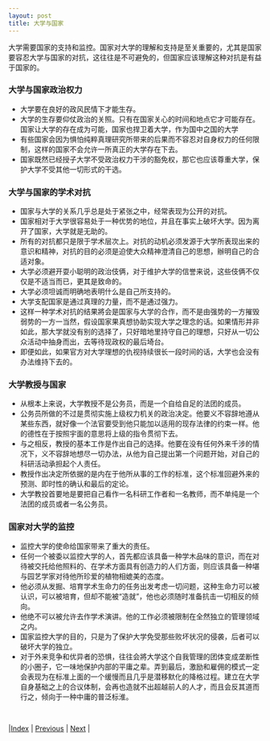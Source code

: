 ```yaml
---
layout: post
title: 大学与国家
---
```


大学需要国家的支持和监控。国家对大学的理解和支持是至关重要的，尤其是国家要容忍大学与国家的对抗，这往往是不可避免的，但国家应该理解这种对抗是有益于国家的。

### 大学与国家政治权力
- 大学要在良好的政风民情下才能生存。
- 大学的生存要仰仗政治的关照。只有在国家关心的时间和地点它才可能存在。国家让大学的存在成为可能，国家也捍卫着大学，作为国中之国的大学
- 有些国家会因为惧怕纯粹真理研究所带来的后果而不容忍对自身权力的任何限制，这样的国家不会允许一所真正的大学存在下去。
- 国家既然已经授子大学不受政治权力干涉的豁免权，那它也应该尊重大学，保护大学不受其他一切形式的干选。

### 大学与国家的学术对抗
- 国家与大学的关系几乎总是处于紧张之中，经常表现为公开的对抗。
- 国家相对于大学很容易处于一种优势的地位，并且在事实上破坏大学。因为离开了国家，大学就是无助的。
- 所有的对抗都只是限于学术层次上。对抗的动机必须发源于大学所表现出来的意识和精神，对抗的目的必须是迫使大众精神澄清自己的思想，辦明自己的合适对象。
- 大学必须避开耍小聪明的政治伎俩，对于维护大学的信誉来说，这些伎俩不仅仅是不适当而已，更其是致命的。
- 大学必须坦诚而明确地表明什么是自己所支持的。
- 大学支配国家是通过真理的力量，而不是通过强力。
- 这样一种学术对抗的结果將会是国家与大学的合作，而不是由强势的一方摧毁弱势的一方一当然，假设国家果真想协助实现大学之理念的话。如果情形并非如此，那大学就没有别的选择了，只好暗地里持守自己的理想，只好从一切公众活动中抽身而出，去等待现政权的最后埼台。
- 即便如此，如果官方对大学理想的仇视持续很长一段时间的话，大学也会没有办法维持下去的。

### 大学教授与国家
- 从根本上来说，大学教授不是公务员，而是一个自给自足的法团的成员。
- 公务员所做的不过是贯彻实施上级权力机关的政治决定。他要义不容辞地遵从某些东西，就好像一个法官要受到他只能加以适用的现存法律的约束一样。他的德性在于按照宇面的意思将上级的指令贯彻下去。
- 与之相反，教授的基本工作是作出自己的选择。他要在没有任何外来千涉的情况下，义不容辞地想尽一切办法，从他为自己提出第一个问题开始，对自己的科研活动承担起个人责任。
- 教授作出决定所依据的是内在于他所从事的工作的标准，这个标准回避外来的预测、即时性的确认和最后的定论。
- 大学教投首要地是要把自己看作一名科研工作者和一名教师，而不单纯是一个法团的成员或者一名公务员。

### 国家对大学的监控
- 监控大学的使命给国家带来了重大的责任。
- 任何一个被委以监控大学的人，首先都应该具备一种学木品味的意识，而在对待被交托给他照料的、在学术方面具有创造力的人们方面，则应该具备一种堪与园艺学家对待他所珍爱的植物相媲美的态度。
- 他必须从发掘、培育学术生命力的任务出发考虑一切问题，这种生命力可以被认识，可以被培育，但却不能被“造就”，他也必须随时准备抗击一切相反的倾向。
- 他绝不可以被允许去作学术演讲。他的工作必须被限制在全然独立的管理领域之内。
- 国家监控大学的目的，只是为了保护大学免受那些败坏状况的侵袭，后者可以破坏大学的独立。
- 对于外来竞争和优异者的恐惧，往往会將大学这个自我管理的团体变成垄断性的小圈子，它一味地保护内部的平庸之辈。弄到最后，激励和雇佣的模式一定会表现为在标准上面的一个缓慢而且几乎是潜移默化的降格过程。建立在大学自身基础之上的合议体制，会再也造就不出超越前人的人才，而且会反其道而行之，倾向于一种中庸的普泛标淮。

<br/>

|[Index](../../) | [Previous](3-1-manage) | [Next](3-5-society)  |
